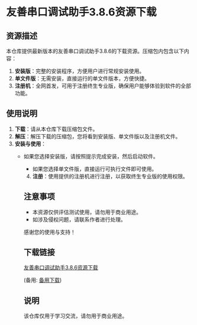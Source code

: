 # 友善串口调试助手3.8.6资源下载

## 资源描述
本仓库提供最新版本的友善串口调试助手3.8.6的下载资源。压缩包内包含以下内容：

1. **安装版**：完整的安装程序，方便用户进行常规安装使用。
2. **单文件版**：无需安装，直接运行的单文件版本，方便快捷。
3. **注册机**：全网首发，可用于注册终生专业版，确保用户能够体验到软件的全部功能。

## 使用说明
1. **下载**：请从本仓库下载压缩包文件。
2. **解压**：解压下载的压缩包，您将看到安装版、单文件版以及注册机文件。
3. **安装与使用**：
   - 如果您选择安装版，请按照提示完成安装，然后启动软件。
      - 如果您选择单文件版，直接运行可执行文件即可使用。
      4. **注册**：使用提供的注册机进行注册，以获取终生专业版的使用权限。

      ## 注意事项
      - 本资源仅供评估测试使用，请勿用于商业用途。
      - 如涉及侵权问题，请联系作者进行处理。

      感谢您的使用与支持！

      ## 下载链接
      [友善串口调试助手3.8.6资源下载](https://pan.quark.cn/s/7c7b323d5407) 

      (备用: [备用下载](https://pan.baidu.com/s/1AeM8C311bk9OWQpys7xD5A?pwd=1234))

      ## 说明

      该仓库仅用于学习交流，请勿用于商业用途。
